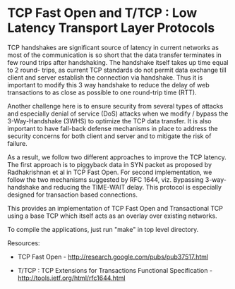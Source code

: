 TCP Fast Open and T/TCP : Low Latency Transport Layer Protocols
================================================================

TCP handshakes are significant source of latency in current networks as most of
the communication is so short that the data transfer terminates in few round 
trips after handshaking. The handshake itself takes up time equal to 2 round-
trips, as current TCP standards do not permit data exchange till client and 
server establish the connection via handshake. Thus it is important to modify 
this 3 way handshake to reduce the delay of web transactions to as close as 
possible to one round-trip time (RTT).

Another challenge here is to ensure security from several types of attacks and 
especially denial of service (DoS) attacks when we modify / bypass the 
3-Way-Handshake (3WHS) to optimize the TCP data transfer. It is also important 
to have fall-back defense mechanisms in place to address the security concerns 
for both client and server and to mitigate the risk of failure.

As a result, we follow two different approaches to improve the TCP latency. The 
first approach is to piggyback data in SYN packet as proposed by Radhakrishnan 
et al in TCP Fast Open. For second implementation, we follow the two mechanisms 
suggested by RFC 1644, viz. Bypassing 3-way-handshake and reducing the TIME-WAIT 
delay. This protocol is especially designed for transaction based connections.

This provides an implementation of TCP Fast Open and Transactional TCP using a 
base TCP which itself acts as an overlay over existing networks.

To compile the applications, just run "make" in top level directory.


Resources:

* TCP Fast Open - 
	http://research.google.com/pubs/pub37517.html

* T/TCP : TCP Extensions for Transactions Functional Specification -
	http://tools.ietf.org/html/rfc1644.html
